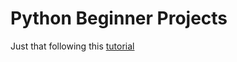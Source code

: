 # Python Beginner Projects

Just that following this [tutorial](https://www.youtube.com/watch?v=pdy3nh1tn6I)
